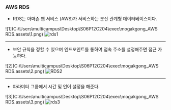 ### AWS RDS

- RDS는 아마존 웹 서비스 (AWS)가 서비스하는 분산 관계형 데이터베이스이다.

![1](C:\Users\multicampus\Desktop\S06P12C204\exec\mogakgong_AWS RDS.assets\1.png)
![rds1](/uploads/20c382941ef2d456f4dfd82f1f556c8b/rds1.png)

-----------



- 보안 규칙을 정할 수 있으며 엔드포인트를 통하여 접속 주소를 설정해주면 접근 가능하다.

![2](C:\Users\multicampus\Desktop\S06P12C204\exec\mogakgong_AWS RDS.assets\2.png)
![RDS2](/uploads/f232dc0353891919f89d1e9240752c72/RDS2.PNG)

------



- 파라미터 그룹에서 시간 및 언어 설정을 해준다.

![3](C:\Users\multicampus\Desktop\S06P12C204\exec\mogakgong_AWS RDS.assets\3.png)
![rds3](/uploads/599e112d6eaf3764817f8cf857ca8871/rds3.PNG)
